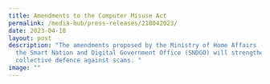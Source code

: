 ```yaml
---
title: Amendments to the Computer Misuse Act
permalink: /media-hub/press-releases/218042023/
date: 2023-04-18
layout: post
description: "The amendments proposed by the Ministry of Home Affairs (MHA) and
  the Smart Nation and Digital Government Office (SNDGO) will strengthen our
  collective defence against scams. "
image: ""
---
```

